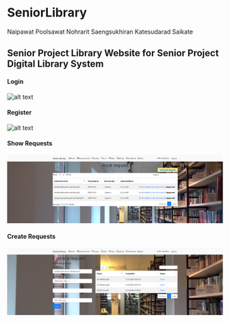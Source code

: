 # SeniorLibrary
Naipawat Poolsawat
Nohrarit Saengsukhiran
Katesudarad Saikate
## Senior Project Library Website for Senior Project Digital Library System
#### Login
![alt text](https://raw.githubusercontent.com/boraxpr/SeniorLibrary/main/Log%20in.png)

#### Register
![alt text](https://raw.githubusercontent.com/boraxpr/SeniorLibrary/main/Register.png)

#### Show Requests
![alt text](https://raw.githubusercontent.com/boraxpr/SeniorLibrary/main/Show%20requests.png)

#### Create Requests
![alt text](https://raw.githubusercontent.com/boraxpr/SeniorLibrary/main/Create%20requests.png)
